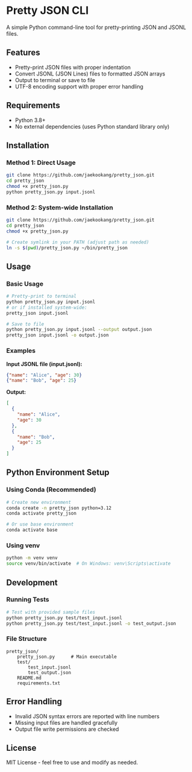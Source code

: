 # Pretty JSON CLI

A simple Python command-line tool for pretty-printing JSON and JSONL files.

## Features

- Pretty-print JSON files with proper indentation
- Convert JSONL (JSON Lines) files to formatted JSON arrays
- Output to terminal or save to file
- UTF-8 encoding support with proper error handling

## Requirements

- Python 3.8+
- No external dependencies (uses Python standard library only)

## Installation

### Method 1: Direct Usage
```bash
git clone https://github.com/jaekookang/pretty_json.git
cd pretty_json
chmod +x pretty_json.py
python pretty_json.py input.jsonl
```

### Method 2: System-wide Installation
```bash
git clone https://github.com/jaekookang/pretty_json.git
cd pretty_json
chmod +x pretty_json.py

# Create symlink in your PATH (adjust path as needed)
ln -s $(pwd)/pretty_json.py ~/bin/pretty_json
```

## Usage

### Basic Usage
```bash
# Pretty-print to terminal
python pretty_json.py input.jsonl
# or if installed system-wide:
pretty_json input.jsonl

# Save to file
python pretty_json.py input.jsonl --output output.json
pretty_json input.jsonl -o output.json
```

### Examples

**Input JSONL file (input.jsonl):**
```json
{"name": "Alice", "age": 30}
{"name": "Bob", "age": 25}
```

**Output:**
```json
[
  {
    "name": "Alice",
    "age": 30
  },
  {
    "name": "Bob",
    "age": 25
  }
]
```

## Python Environment Setup

### Using Conda (Recommended)
```bash
# Create new environment
conda create -n pretty_json python=3.12
conda activate pretty_json

# Or use base environment
conda activate base
```

### Using venv
```bash
python -m venv venv
source venv/bin/activate  # On Windows: venv\Scripts\activate
```

## Development

### Running Tests
```bash
# Test with provided sample files
python pretty_json.py test/test_input.jsonl
python pretty_json.py test/test_input.jsonl -o test_output.json
```

### File Structure
```
pretty_json/
    pretty_json.py      # Main executable
    test/
        test_input.jsonl
        test_output.json
    README.md
    requirements.txt
```

## Error Handling

- Invalid JSON syntax errors are reported with line numbers
- Missing input files are handled gracefully
- Output file write permissions are checked

## License

MIT License - feel free to use and modify as needed.